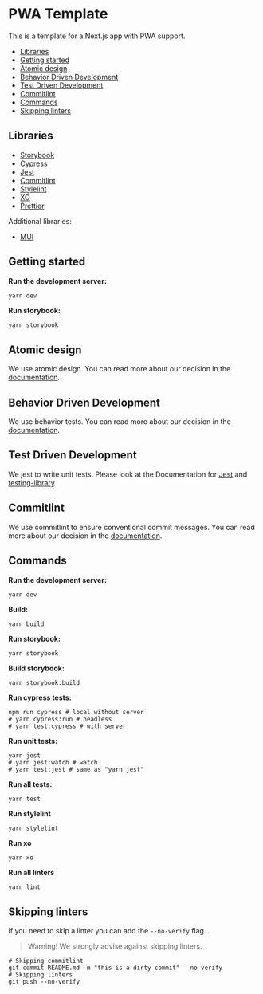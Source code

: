 # PWA Template

This is a template for a Next.js app with PWA support.

<!-- toc -->

- [Libraries](#libraries)
- [Getting started](#getting-started)
- [Atomic design](#atomic-design)
- [Behavior Driven Development](#behavior-driven-development)
- [Test Driven Development](#test-driven-development)
- [Commitlint](#commitlint)
- [Commands](#commands)
- [Skipping linters](#skipping-linters)

<!-- tocstop -->

## Libraries

- [Storybook](https://storybook.js.org/)
- [Cypress](https://cypress.io/)
- [Jest](https://jestjs.io/)
- [Commitlint](https://commitlint.js.org/)
- [Stylelint](https://stylelint.io/)
- [XO](https://github.com/xojs/xo)
- [Prettier](https://prettier.io/)

Additional libraries:

- [MUI](https://mui.com/)

## Getting started

**Run the development server:**

```bash
yarn dev
```

**Run storybook:**

```shell
yarn storybook
```

## Atomic design

We use atomic design. You can read more about our decision in the
[documentation](./docs/ATOMIC_DESIGN.md).

## Behavior Driven Development

We use behavior tests. You can read more about our decision in the
[documentation](./docs/BEHAVIOR_DRIVEN_DEVELOPMENT.md).

## Test Driven Development

We jest to write unit tests. Please look at the Documentation for [Jest](https://jestjs.io/)
and [testing-library](https://testing-library.com/docs/react-testing-library/intro/).

## Commitlint

We use commitlint to ensure conventional commit messages. You can read more about our decision in
the [documentation](./docs/COMMITS.md).

## Commands

**Run the development server:**

```bash
yarn dev
```

**Build:**

```shell
yarn build
```

**Run storybook:**

```shell
yarn storybook
```

**Build storybook:**

```shell
yarn storybook:build
```

**Run cypress tests:**

```shell
npm run cypress # local without server
# yarn cypress:run # headless
# yarn test:cypress # with server
```

**Run unit tests:**

```shell
yarn jest
# yarn jest:watch # watch
# yarn test:jest # same as "yarn jest"
```

**Run all tests:**

```shell
yarn test
```

**Run stylelint**

```shell
yarn stylelint
```

**Run xo**

```shell
yarn xo
```

**Run all linters**

```shell
yarn lint
```

## Skipping linters

If you need to skip a linter you can add the `--no-verify` flag.

> Warning! We strongly advise against skipping linters.

```shell
# Skipping commitlint
git commit README.md -m "this is a dirty commit" --no-verify
# Skipping linters
git push --no-verify
```
